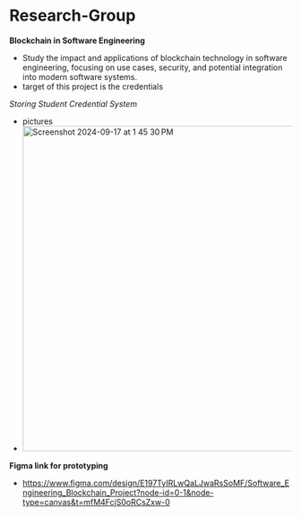 # Research-Group

**Blockchain in Software Engineering**
   - Study the impact and applications of blockchain technology in software engineering, focusing on use cases, security, and potential integration into modern software systems.
   - target of this project is the credentials

*Storing Student Credential System*
   - pictures
   - <img width="580" alt="Screenshot 2024-09-17 at 1 45 30 PM" src="https://github.com/user-attachments/assets/a8bddd76-a690-48a9-9a93-2aace8c2f56d">

**Figma link for prototyping**
   - https://www.figma.com/design/E197TyIRLwQaLJwaRsSoMF/Software_Engineering_Blockchain_Project?node-id=0-1&node-type=canvas&t=mfM4FcjS0oRCsZxw-0

